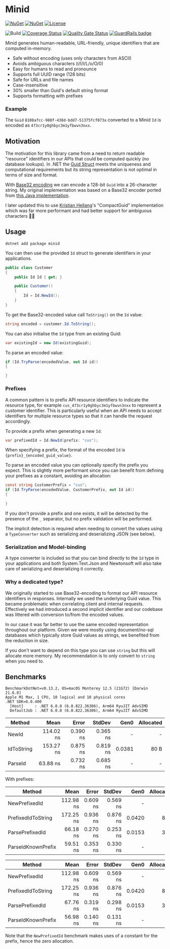 # Minid

[![NuGet](https://img.shields.io/nuget/v/minid.svg)](https://www.nuget.org/packages/minid) 
[![NuGet](https://img.shields.io/nuget/dt/minid.svg)](https://www.nuget.org/packages/minid)
[![License](https://img.shields.io/:license-mit-blue.svg)](https://benfoster.mit-license.org/)

![Build](https://github.com/benfoster/minid/workflows/Build/badge.svg)
[![Coverage Status](https://coveralls.io/repos/github/benfoster/minid/badge.svg?branch=main)](https://coveralls.io/github/benfoster/minid?branch=main)
[![Quality Gate Status](https://sonarcloud.io/api/project_badges/measure?project=benfoster_minid&metric=alert_status)](https://sonarcloud.io/dashboard?id=benfoster_minid)
[![GuardRails badge](https://api.guardrails.io/v2/badges/benfoster/minid.svg?token=59af717aeba71bc862995cd302659f0e511ebe43ff28ee6df11fe8669b15dc1d&provider=github)](https://dashboard.guardrails.io/gh/benfoster/repos/146839)

Minid generates human-readable, URL-friendly, unique identifiers that are computed in-memory.

- Safe without encoding (uses only characters from ASCII)
- Avoids ambiguous characters (i/I/l/L/o/O/0)
- Easy for humans to read and pronounce
- Supports full UUID range (128 bits)
- Safe for URLs and file names
- Case-insensitive
- 30% smaller than Guid's default string format
- Supports formatting with prefixes

### Example

The `Guid` `8108afcc-980f-438d-bdd7-51375fcf073a` converted to a Minid `Id` is encoded as `473cr1y0ghbyc3m1yfbwvn3nxx`.

## Motivation

The motivation for this library came from a need to return readable "resource" identifiers in our APIs that could be computed quickly (no database lookups). In .NET the [Guid Struct](https://learn.microsoft.com/en-us/dotnet/api/system.guid?view=net-7.0) meets the uniqueness and computational requirements but its string representation is not optimal in terms of size and format.

With [Base32 encoding](https://en.wikipedia.org/wiki/Base32) we can encode a 128-bit `Guid` into a 26-character string. My original implementation was based on a Base32 encoder ported from [this Java implementation](https://github.com/google/google-authenticator-android/blob/master/java/com/google/android/apps/authenticator/util/Base32String.java).

I later updated this to use [Kristian Hellang](https://github.com/khellang)'s "CompactGuid" implementation which was far more performant and had better support for ambiguous characters 🙇‍♂️

## Usage

```
dotnet add package minid
```

You can then use the provided `Id` struct to generate identifiers in your applications. 

```c#
public class Customer
{
    public Id Id { get; }

    public Customer()
    {
        Id = Id.NewId();
    }
}
```

To get the Base32-encoded value call `ToString()` on the `Id` value:

```c#
string encoded = customer.Id.ToString();
```

You can also initialise the `Id` type from an existing Guid:

```c#
var existingId = new Id(existingGuid);
```

To parse an encoded value:

```c#
if (Id.TryParse(encodedValue, out Id id))
{

}
```

### Prefixes

A common pattern is to prefix API resource identifiers to indicate the resource type, for example `cus_473cr1y0ghbyc3m1yfbwvn3nxx` to represent a customer identifier. This is particularly useful when an API needs to accept identifiers for multiple resource types so that it can handle the request accordingly.

To provide a prefix when generating a new `Id`:

```c#
var prefixedId = Id.NewId(prefix: "cus");
```

When specifying a prefix, the format of the encoded `Id` is `{prefix}_{encoded_guid_value}`.

To parse an encoded value you can optionally specify the prefix you expect. This is slightly more performant since you can benefit from defining your prefixes as a constant, avoiding an allocation:

```c#
const string CustomerPrefix = "cus";
if (Id.TryParse(encodedValue, CustomerPrefix, out Id id))
{

}
```

If you don't provide a prefix and one exists, it will be detected by the presence of the `_` separator, but no prefix validation will be performed. 

The implicit detection is required when needing to convert the values using a `TypeConverter` such as serializing and deserializing JSON (see below).

### Serialization and Model-binding

A type converter is included so that you can bind directly to the `Id` type in your applications and both System.Text.Json and Newtonsoft will also take care of serializing and deserializing it correctly.


### Why a dedicated type?

We originally started to use Base32-encoding to format our API resource identifiers in responses. Internally we used the underlying Guid value. This became problematic when correlating client and internal requests. Effectively we had introduced a second implicit identifier and our codebase was littered with conversion to/from the encoded values. 

In our case it was far better to use the same encoded representation throughout our platform. Given we were mostly using document/no-sql databases which typically store Guid values as strings, we benefited from the reduction in size.

If you don't want to depend on this type you can use `string` but this will allocate more memory. My recommendation is to only convert to `string` when you need to.

## Benchmarks

```
BenchmarkDotNet=v0.13.2, OS=macOS Monterey 12.5 (21G72) [Darwin 21.6.0]
Apple M1 Max, 1 CPU, 10 logical and 10 physical cores
.NET SDK=6.0.400
  [Host]     : .NET 6.0.8 (6.0.822.36306), Arm64 RyuJIT AdvSIMD
  DefaultJob : .NET 6.0.8 (6.0.822.36306), Arm64 RyuJIT AdvSIMD
```
|     Method |      Mean |    Error |   StdDev |   Gen0 | Allocated |
|----------- |----------:|---------:|---------:|-------:|----------:|
|      NewId | 114.02 ns | 0.390 ns | 0.365 ns |      - |         - |
| IdToString | 153.27 ns | 0.875 ns | 0.819 ns | 0.0381 |      80 B |
|    ParseId |  63.88 ns | 0.732 ns | 0.685 ns |      - |         - |

With prefixes:

|             Method |      Mean |    Error |   StdDev |   Gen0 | Allocated |
|------------------- |----------:|---------:|---------:|-------:|----------:|
|      NewPrefixedId | 112.98 ns | 0.609 ns | 0.569 ns |      - |         - |
| PrefixedIdToString | 172.25 ns | 0.936 ns | 0.876 ns | 0.0420 |      88 B |
|    ParsePrefixedId |  66.18 ns | 0.270 ns | 0.253 ns | 0.0153 |      32 B |
| ParseIdKnownPrefix |  59.51 ns | 0.353 ns | 0.330 ns |      - |         - |


|             Method |      Mean |    Error |   StdDev |   Gen0 | Allocated |
|------------------- |----------:|---------:|---------:|-------:|----------:|
|      NewPrefixedId | 112.98 ns | 0.609 ns | 0.569 ns |      - |         - |
| PrefixedIdToString | 172.25 ns | 0.936 ns | 0.876 ns | 0.0420 |      88 B |
|    ParsePrefixedId |  67.76 ns | 0.319 ns | 0.298 ns | 0.0153 |      32 B |
| ParseIdKnownPrefix |  56.98 ns | 0.140 ns | 0.131 ns |      - |         - |


Note that the `NewPrefixedId` benchmark makes uses of a constant for the prefix, hence the zero allocation.
